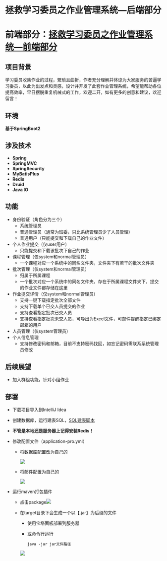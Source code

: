 # 拯救学习委员之作业管理系统—后端部分

# 前端部分：<a href="https://github.com/DangerFickle/Task-Manage-Front">拯救学习委员之作业管理系统—前端部分</a>

## 项目背景
学习委员收集作业的过程，繁琐且曲折，作者充分理解并体谅为大家服务的苦逼学习委员，以此为出发点和灵感，设计并开发了此套作业管理系统，希望能帮助各位提高效率，早日摆脱重复机械式的工作，欢迎二开，如有更多的创意和建议，欢迎留言！

## 环境

**基于SpringBoot2**



## 涉及技术

* **Spring**
* **SpringMVC**
* **SpringSecurity**
* **MyBatisPlus**
* **Redis**
* **Druid**
* **Java IO**



## 功能

* 身份验证（角色分为三个）
  * 系统管理员
  * 普通管理员（通常为班委，只比系统管理员少了人员管理）
  * 普通用户（只能提交和下载自己的作业文件）
* 个人作业提交（仅user用户）
  * 只能提交和下载该批次下自己的作业
* 课程管理（仅system和normal管理员）
  * 一个课程对应一个系统中的同名文件夹，文件夹下有若干的批次文件夹
* 批次管理（仅system和normal管理员）
  * 归属于所属课程
  * 一个批次对应一个系统中的同名文件夹，存在于所属课程文件夹下，提交的作业文件都存储在这里
* 作业提交详情（仅system和normal管理员）
  * 支持一键下载指定批次全部文件
  * 支持下载单个已交人员提交的作业
  * 支持查看指定批次已交人员
  * 支持查看指定批次未交人员，可导出为Excel文件，可邮件提醒指定已绑定邮箱的用户
* 人员管理（仅system管理员）
* 个人信息管理
  * 支持修改密码和邮箱，目前不支持密码找回，如忘记密码需联系系统管理员修改

## 后续展望

* 加入群组功能，针对小组作业

## 部署

* 下载项目导入到IntelliJ Idea

* 创建数据库，运行建表SQL，<a href="https://github.com/DangerFickle/Task-Manage-Back/blob/main/src/main/resources/job_manage.sql">SQL建表脚本</a>

* **不管是本地还是服务器上记得安装Redis！**

* 修改配置文件（application-pro.yml）

  * 将数据库配置改为自己的

    ![](https://img.belongme.top/images/202304032222348.png)

  * 将邮件配置为自己的

    ![](https://img.belongme.top/images/202304032320456.png)

* 运行maven打包插件

  * 点击package![](https://img.belongme.top/images/202304032224893.png)

  * 在target目录下会生成一个以【.jar】为后缀的文件

    * 使用宝塔面板部署到服务器

    * 或命令行运行

      ~~~shell
      java -jar jar文件路径
      ~~~

    

    ![](https://img.belongme.top/images/202304032226925.png)

